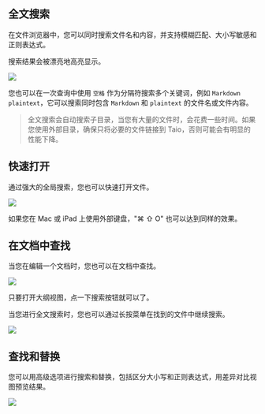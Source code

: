 ## 全文搜索

在文件浏览器中，您可以同时搜索文件名和内容，并支持模糊匹配、大小写敏感和正则表达式。

搜索结果会被漂亮地高亮显示。

<img class="bordered_img" src="../cn/editor/assets/IMG_6.png" />

您也可以在一次查询中使用 `空格` 作为分隔符搜索多个关键词，例如 `Markdown plaintext`，它可以搜索同时包含 `Markdown` 和 `plaintext` 的文件名或文件内容。

> 全文搜索会自动搜索子目录，当您有大量的文件时，会花费一些时间。如果您使用外部目录，确保只将必要的文件链接到 Taio，否则可能会有明显的性能下降。

## 快速打开

通过强大的全局搜索，您也可以快速打开文件。

<img class="bordered_img" src="../cn/editor/assets/IMG_9.png" />

如果您在 Mac 或 iPad 上使用外部键盘，"⌘ ⇧ O" 也可以达到同样的效果。

## 在文档中查找

当您在编辑一个文档时，您也可以在文档中查找。

<img class="bordered_img" src="../cn/editor/assets/IMG_7.png" />

只要打开大纲视图，点一下搜索按钮就可以了。

当您进行全文搜索时，您也可以通过长按菜单在找到的文件中继续搜索。

<img class="bordered_img" src="../cn/editor/assets/IMG_8.png" />

## 查找和替换

您可以用高级选项进行搜索和替换，包括区分大小写和正则表达式，用差异对比视图预览结果。

<img class="bordered_img" src="../cn/editor/assets/IMG_10.png" />